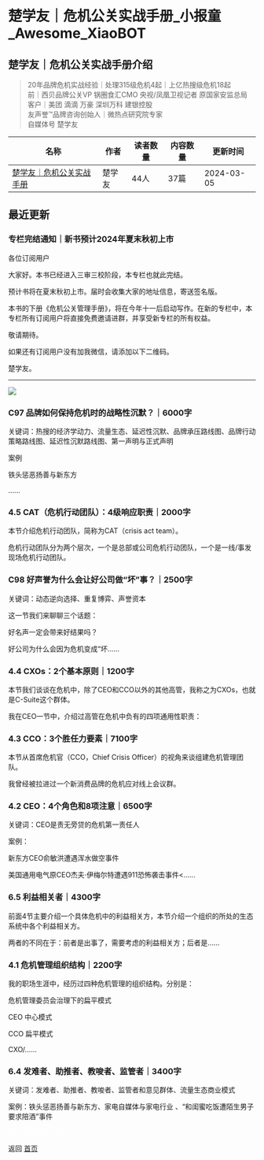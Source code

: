 # 楚学友｜危机公关实战手册_小报童_Awesome_XiaoBOT

## 楚学友｜危机公关实战手册介绍
> 20年品牌危机实战经验｜处理315级危机4起｜上亿热搜级危机18起    
前｜西贝品牌公关VP 锅圈食汇CMO 央视/凤凰卫视记者 原国家安监总局    
客户｜美团 滴滴 万豪 深圳万科 建银控股    
友声誉™品牌咨询创始人｜微热点研究院专家    
自媒体号 楚学友  
  


|名称|作者|读者数量|内容数量|更新时间|
|---|---|---|---|---|
|[楚学友｜危机公关实战手册](https://xiaobot.net/p/CrisisSurvivors?refer=0b133df9-27dc-423b-8101-639049001c13)|楚学友|44人|37篇|2024-03-05|

## 最近更新
### 专栏完结通知｜新书预计2024年夏末秋初上市

各位订阅用户

大家好。本书已经进入三审三校阶段，本专栏也就此完结。

预计书将在夏末秋初上市。届时会收集大家的地址信息，寄送签名版。

本书的下册《危机公关管理手册》，将在今年十一后启动写作。在新的专栏中，本专栏所有订阅用户将直接免费邀请进群，并享受新专栏的所有权益。

敬请期待。

如果还有订阅用户没有加我微信，请添加以下二维码。

楚学友。

* * *

![](https://static.xiaobot.net/file/2024-03-05/67272/856fbd8e787ed8742ceaec24688819b8.jpeg)

### C97 品牌如何保持危机时的战略性沉默？｜6000字

关键词：热搜的经济学动力、流量生态、延迟性沉默、品牌承压路线图、品牌行动策略路线图、延迟性沉默路线图、第一声明与正式声明

案例

铁头惩恶扬善与新东方

......

### 4.5 CAT（危机行动团队）：4级响应职责｜2000字

本节介绍危机行动团队，简称为CAT（crisis act team）。

危机行动团队分为两个层次，一个是总部或公司危机行动团队，一个是一线/事发现场危机行动团队。

### C98 好声誉为什么会让好公司做“坏”事？｜2500字

关键词：动态逆向选择、重复博弈、声誉资本

这一节我们来聊聊三个话题：

好名声一定会带来好结果吗？

好公司为什么会因为危机变成“坏......

### 4.4 CXOs：2个基本原则｜1200字

本节我们谈谈在危机中，除了CEO和CCO以外的其他高管，我称之为CXOs，也就是C-Suite这个群体。

我在CEO一节中，介绍过高管在危机中负有的四项通用性职责：

### 4.3 CCO：3个胜任力要素｜7100字

本节从首席危机官（CCO，Chief Crisis Officer）的视角来谈组建危机管理团队。

我曾经被拉进过一个新消费品牌的危机应对线上会议群。

### 4.2 CEO：4个角色和8项注意｜6500字

关键词：CEO是责无旁贷的危机第一责任人

案例：

新东方CEO俞敏洪遭遇浑水做空事件

美国通用电气原CEO杰夫·伊梅尔特遭遇911恐怖袭击事件<......

### 6.5 利益相关者｜4300字

前面4节主要介绍一个具体危机中的利益相关方，本节介绍一个组织的所处的生态系统中各个利益相关方。

两者的不同在于：前者是出事了，需要考虑的利益相关方；后者是......

### 4.1 危机管理组织结构｜2200字

我的职场生涯中，经历过四种危机管理的组织结构。分别是：

危机管理委员会治理下的扁平模式

CEO 中心模式

CCO 扁平模式

CXO/......

### 6.4 发难者、助推者、教唆者、监管者｜3400字

关键词：发难者、助推者、教唆者、监管者和意见群体、流量生态商业模式

案例：铁头惩恶扬善与新东方、家电自媒体与家电行业 、“和闺蜜吃饭遭陌生男子要求陪酒”事件


<a href="https://github.com/Reno9527/awesome-xiaobot" style="color: white; text-decoration: none;">awesome-xiaobot</a>

返回 [首页](../README.md)
